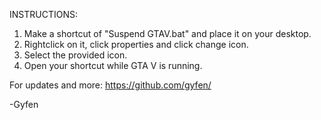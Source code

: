 INSTRUCTIONS:
1) Make a shortcut of "Suspend GTAV.bat" and place it on your desktop.
2) Rightclick on it, click properties and click change icon.
3) Select the provided icon.
4) Open your shortcut while GTA V is running.

For updates and more: https://github.com/gyfen/

-Gyfen
